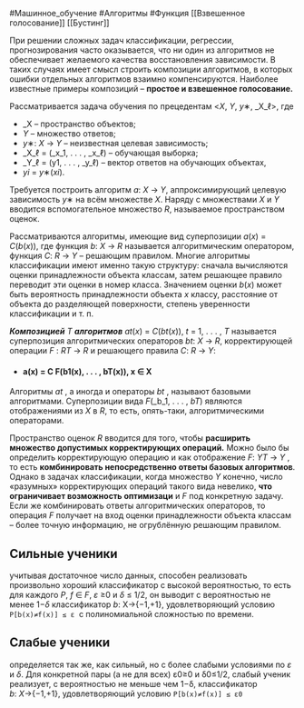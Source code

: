 #Машинное_обучение #Алгоритмы #Функция 
[[Взвешенное голосование]] 
[[Бустинг]]

При решении сложных задач классификации, регрессии, прогнозирования часто оказывается, что ни один из алгоритмов не обеспечивает желаемого качества восстановления зависимости. В таких случаях имеет смысл строить композиции алгоритмов, в которых ошибки отдельных алгоритмов взаимно компенсируются. Наиболее известные примеры композиций – **простое и взвешенное голосование.**

Рассматривается задача обучения по прецедентам <_X_, _Y_, _y_∗, _X_ℓ>, где 
- _X – пространство объектов; 
- _Y_ – множество ответов;
- _y_∗: _X_ → _Y_ – неизвестная целевая зависимость; 
- _X_ℓ = (_x_1, . . . , _x_ℓ) – обучающая выборка; 
- _Y_ℓ = (y1, . . . , _y_ℓ) – вектор ответов на обучающих объектах, 
- _yi_ = _y_∗(_xi_). 

Требуется построить алгоритм _a_: _X_ → _Y_, аппроксимирующий целевую зависимость _y_∗ на всём множестве _X_.
Наряду с множествами _X_ и _Y_ вводится вспомогательное множество _R_, называемое пространством оценок.

 Рассматриваются алгоритмы, имеющие вид суперпозиции _a_(_x_) = _C_(_b_(_x_)), где функция _b_: _X_ → _R_ называется алгоритмическим оператором, функция _C_: _R_ → _Y_ – решающим правилом. Многие алгоритмы классификации имеют именно такую структуру: сначала вычисляются оценки принадлежности объекта классам, затем решающее правило переводит эти оценки в номер класса. Значением оценки _b_(_x_) может быть вероятность принадлежности объекта _x_ классу, расстояние от объекта до разделяющей поверхности, степень уверенности классификации и т. п.

**_Композицией_** _T_ **_алгоритмов_** _at_(_x_) = _C_(_bt_(_x_)), _t_ = 1, . . . , _T_ называется суперпозиция алгоритмических операторов _bt_: _X_ → _R_, корректирующей операции _F_ : _RT_ → _R_ и решающего правила _C_: _R_ → _Y_:

- #### a(x) = C F(b1(x), . . . , bT(x)), x ∈ X 

Алгоритмы _at_ , а иногда и операторы _bt_ , называют базовыми алгоритмами. Суперпозиции вида _F_(_b_1, . . . , _bT_) являются отображениями из _X_ в _R_, то есть, опять-таки, алгоритмическими операторами.

Пространство оценок _R_ вводится для того, чтобы **расширить множество допустимых корректирующих операций.** Можно было бы определить корректирующую операцию и как отображение _F_: _YT_ → _Y_ , то есть **комбинировать непосредственно ответы базовых алгоритмов**. Однако в задачах классификации, когда множество _Y_ конечно, число «разумных» корректирующих операций такого вида невелико, **что ограничивает возможность оптимизаци** и _F_ под конкретную задачу. Если же комбинировать ответы алгоритмических операторов, то операция _F_ получает на вход оценки принадлежности объекта классам – более точную информацию, не огрублённую решающим правилом.
## Сильные ученики

учитывая достаточное число данных, способен реализовать произвольно хороший классификатор с высокой вероятностью, то есть для каждого _P_, _f_ ∈ _F_, _ε_ ≥0 и _δ_ ≤ 1/2, он выводит с вероятностью не менее 1−_δ_ классификатор _b_: X→{−1,+1}, удовлетворяющий условию `P[b(x)≠f(x)] ≤ ε`  с полиномиальной сложностью по времени.
## Слабые ученики

определяется так же, как сильный, но с более слабыми условиями по _ε_ и _δ_. Для конкретной пары (а не для всех) ε0≥0 и δ0≤1/2, слабый ученик реализует, с вероятностью не меньше чем 1−δ, классификатор  
_b_: _X_→{−1,+1}, удовлетворяющий условию `P[b(x)≠f(x)] ≤ ε0`

